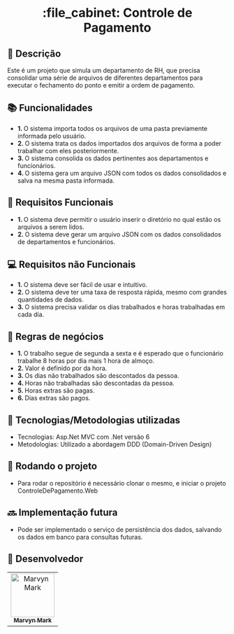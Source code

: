 <h1 align="center">:file_cabinet: Controle de Pagamento</h1>

## :memo: Descrição
Este é um projeto que simula um departamento de RH, que precisa consolidar uma série de arquivos de diferentes departamentos para executar o fechamento do ponto e emitir a ordem de pagamento.

## :books: Funcionalidades
* <b>1. </b> O sistema importa todos os arquivos de uma pasta previamente informada pelo usuário.
* <b>2. </b> O sistema trata os dados importados dos arquivos de forma a poder trabalhar com eles posteriormente.
* <b>3. </b> O sistema consolida os dados pertinentes aos departamentos e funcionários.
* <b>4. </b> O sistema gera um arquivo JSON com todos os dados consolidados e salva na mesma pasta informada.

## :iphone: Requisitos Funcionais
* <b>1. </b> O sistema deve permitir o usuário inserir o diretório no qual estão os arquivos a serem lidos.
* <b>2. </b> O sistema deve gerar um arquivo JSON com os dados consolidados de departamentos e funcionários.

## :computer: Requisitos não Funcionais
* <b>1. </b> O sistema deve ser fácil de usar e intuitivo.
* <b>2. </b> O sistema deve ter uma taxa de resposta rápida, mesmo com grandes quantidades de dados.
* <b>3. </b> O sistema precisa validar os dias trabalhados e horas trabalhadas em cada dia.

## :page_facing_up: Regras de negócios
* <b>1. </b> O trabalho segue de segunda a sexta e é esperado que o funcionário trabalhe 8 horas por dia mais 1 hora de almoço.
* <b>2. </b> Valor é definido por da hora.
* <b>3. </b> Os dias não trabalhados são descontados da pessoa.
* <b>4. </b> Horas não trabalhadas são descontadas da pessoa.
* <b>5. </b> Horas extras são pagas.
* <b>6. </b> Dias extras são pagos.

## :wrench: Tecnologias/Metodologias utilizadas
* Tecnologias: Asp.Net MVC com .Net versão 6
* Metodologias: Utilizado a abordagem DDD (Domain-Driven Design) 

## :rocket: Rodando o projeto
* Para rodar o repositório é necessário clonar o mesmo, e iniciar o projeto ControleDePagamento.Web

## :soon: Implementação futura
* Pode ser implementado o serviço de persistência dos dados, salvando os dados em banco para consultas futuras.


## :handshake: Desenvolvedor 
<table>
  <tr>
    <td align="center">
      <a href="https://github.com/MarvynMark">
        <img src="https://avatars.githubusercontent.com/u/71413472?v=4" width="100px;" alt="Marvyn Mark"/><br>
        <sub>
          <b>Marvyn Mark</b>
        </sub>
      </a>
    </td>
  </tr>
</table>
